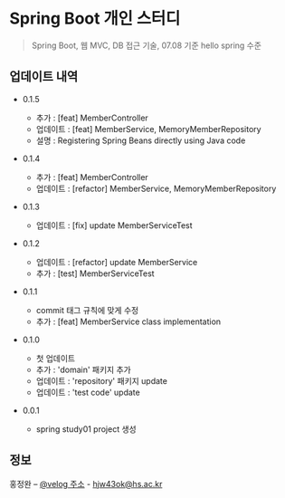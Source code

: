 # Spring Boot 개인 스터디

> Spring Boot, 웹 MVC, DB 접근 기술, 07.08 기준 hello spring 수준

## 업데이트 내역

* 0.1.5
  * 추가 : [feat] MemberController
  * 업데이트 : [feat] MemberService, MemoryMemberRepository
  * 설명 : Registering Spring Beans directly using Java code

* 0.1.4
  * 추가 : [feat] MemberController
  * 업데이트 : [refactor] MemberService, MemoryMemberRepository

* 0.1.3
  * 업데이트 : [fix] update MemberServiceTest 

* 0.1.2
  * 업데이트 : [refactor] update MemberService
  * 추가 : [test] MemberServiceTest

* 0.1.1
  * commit 태그 규칙에 맞게 수정
  * 추가 : [feat] MemberService class implementation

* 0.1.0
  * 첫 업데이트 
  * 추가 : 'domain' 패키지 추가
  * 업데이트 : 'repository' 패키지 update
  * 업데이트 : 'test code'  update

* 0.0.1
  * spring study01 project 생성 

## 정보

홍정완 – [@velog 주소](https://velog.io/@daydream) - hjw43ok@hs.ac.kr
